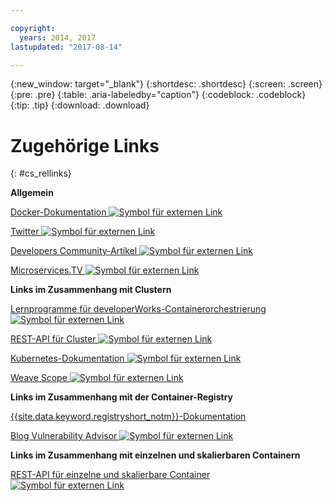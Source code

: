 ```yaml
---

copyright:
  years: 2014, 2017
lastupdated: "2017-08-14"

---
```


{:new_window: target="_blank"}
{:shortdesc: .shortdesc}
{:screen: .screen}
{:pre: .pre}
{:table: .aria-labeledby="caption"}
{:codeblock: .codeblock}
{:tip: .tip} 
{:download: .download}


# Zugehörige Links
{: #cs_rellinks}

**Allgemein**  


[Docker-Dokumentation ![Symbol für externen Link](../icons/launch-glyph.svg "Symbol für externen Link")](https://docs.docker.com/engine/)

[Twitter ![Symbol für externen Link](../icons/launch-glyph.svg "Symbol für externen Link")](https://twitter.com/hashtag/ibmcontainers)

[Developers Community-Artikel ![Symbol für externen Link](../icons/launch-glyph.svg "Symbol für externen Link")](https://www.ibm.com/blogs/bluemix/tag/containers/)

[Microservices.TV ![Symbol für externen Link](../icons/launch-glyph.svg "Symbol für externen Link")](https://developer.ibm.com/tv/microservices/)

**Links im Zusammenhang mit Clustern**  


[Lernprogramme für developerWorks-Containerorchestrierung ![Symbol für externen Link](../icons/launch-glyph.svg "Symbol für externen Link")](https://developer.ibm.com/code/journey/category/container-orchestration/)

[REST-API für Cluster ![Symbol für externen Link](../icons/launch-glyph.svg "Symbol für externen Link")](https://us-south.containers.bluemix.net/swagger)

[Kubernetes-Dokumentation ![Symbol für externen Link](../icons/launch-glyph.svg "Symbol für externen Link")](https://kubernetes.io/)

[Weave Scope ![Symbol für externen Link](../icons/launch-glyph.svg "Symbol für externen Link")](https://www.weave.works/oss/scope/)

**Links im Zusammenhang mit der Container-Registry**  


[{{site.data.keyword.registryshort_notm}}-Dokumentation](/docs/services/Registry/index.html)



[Blog Vulnerability Advisor ![Symbol für externen Link](../icons/launch-glyph.svg "Symbol für externen Link")](https://developer.ibm.com/bluemix/2015/07/02/vulnerability-advisor/)

**Links im Zusammenhang mit einzelnen und skalierbaren Containern**  


[REST-API für einzelne und skalierbare Container ![Symbol für externen Link](../icons/launch-glyph.svg "Symbol für externen Link")](http://ccsapi-doc.mybluemix.net/)

